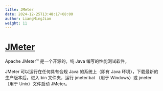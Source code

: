 ```yaml
---
title: JMeter
date: 2024-12-25T13:48:17+08:00
author: LiangMingJian
weight: 11
---
```


# [JMeter](http://jmeter.apache.org/download_jmeter.cgi)

Apache JMeter™ 是一个开源的，纯 Java 编写的性能测试软件。

JMeter 可以运行在任何具有合规 Java 的系统上（即有 Java 环境），下载最新的生产版本后，进入 bin 文件夹，运行  jmeter.bat （用于 Windows）或  jmeter（用于 Unix）文件启动 JMeter。
